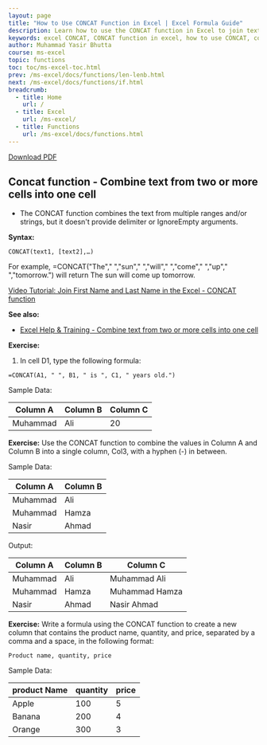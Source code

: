 ```yaml
---
layout: page
title: "How to Use CONCAT Function in Excel | Excel Formula Guide"
description: Learn how to use the CONCAT function in Excel to join text from multiple cells. Includes syntax, examples, and tips for efficient text handling.
keywords: excel CONCAT, CONCAT function in excel, how to use CONCAT, combine text in excel, excel text functions, excel formulas, excel function guide, MS excel tips, excel tutorial, text concatenation in excel
author: Muhammad Yasir Bhutta
course: ms-excel
topic: functions
toc: toc/ms-excel-toc.html
prev: /ms-excel/docs/functions/len-lenb.html
next: /ms-excel/docs/functions/if.html
breadcrumb:
  - title: Home
    url: /
  - title: Excel
    url: /ms-excel/
  - title: Functions
    url: /ms-excel/docs/functions.html
---
```


[Download PDF](/downloads/ms-excel/functions/concat.pdf)

## Concat function - Combine text from two or more cells into one cell

- The CONCAT function combines the text from multiple ranges and/or strings, but it doesn't provide delimiter or IgnoreEmpty arguments.

**Syntax:**

```excel
CONCAT(text1, [text2],…)
```

For example, =CONCAT("The"," ","sun"," ","will"," ","come"," ","up"," ","tomorrow.") will return The sun will come up tomorrow.

[Video Tutorial: Join First Name and Last Name in the Excel - CONCAT function](https://youtu.be/6Puk_HhpFRM?si=NjnKFCa6bBOsMJIH)

**See also:**
  
- [Excel Help & Training - Combine text from two or more cells into one cell](https://support.microsoft.com/en-us/office/combine-text-from-two-or-more-cells-into-one-cell-81ba0946-ce78-42ed-b3c3-21340eb164a6)

**Exercise:**

1. In cell D1, type the following formula:

```excel
=CONCAT(A1, " ", B1, " is ", C1, " years old.")
```

Sample Data:

| Column A | Column B |Column C |
| ----     | ----     |----     |
|Muhammad  |Ali       |20       |

**Exercise:** Use the CONCAT function to combine the values in Column A and Column B into a single column, Col3, with a hyphen (-) in between.

Sample Data:

| Column A    | Column B |
| ----        | ----     |
| Muhammad    | Ali      |
| Muhammad    | Hamza    |
| Nasir       | Ahmad    |

Output:

| Column A    | Column B | Column C|
| ----        | ----     | ---     |
| Muhammad    | Ali      | Muhammad Ali|
| Muhammad    | Hamza    | Muhammad Hamza|
| Nasir       | Ahmad    | Nasir Ahmad|

**Exercise:** Write a formula using the CONCAT function to create a new column that contains the product name, quantity, and price, separated by a comma and a space, in the following format:

```excel
Product name, quantity, price
```

Sample Data:

|product Name | quantity | price|
|---- | --- | ---|
|Apple | 100 | 5|
|Banana | 200 | 4|
|Orange | 300 | 3|
